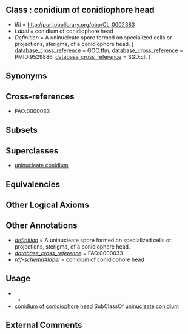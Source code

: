 
## Class : conidium of conidiophore head

 * *IRI* = http://purl.obolibrary.org/obo/CL_0002383
 * *Label* = conidium of conidiophore head
 * *Definition* = A uninucleate spore formed on specialized cells or projections, sterigma, of a conidiophore head. [ [database_cross_reference](../../ef/oboInOwl#hasDbXref.md) = GOC:tfm, [database_cross_reference](../../ef/oboInOwl#hasDbXref.md) = PMID:9529886, [database_cross_reference](../../ef/oboInOwl#hasDbXref.md) = SGD:clt ]

## Synonyms


## Cross-references

 * FAO:0000033

## Subsets


## Superclasses

 * [uninucleate conidium](../../CL/81/CL_0002381.md)

## Equivalencies


## Other Logical Axioms


## Other Annotations

 * *[definition](../../IAO/15/IAO_0000115.md)* = A uninucleate spore formed on specialized cells or projections, sterigma, of a conidiophore head.
 * *[database_cross_reference](../../ef/oboInOwl#hasDbXref.md)* = FAO:0000033
 * *[rdf-schema#label](../../el/rdf-schema#label.md)* = conidium of conidiophore head

## Usage

 * -
 * [conidium of conidiophore head](../../CL/83/CL_0002383.md) SubClassOf [uninucleate conidium](../../CL/81/CL_0002381.md)

## External Comments


